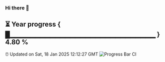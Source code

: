 ### Hi there 👋
⏳ Year progress { █▁▁▁▁▁▁▁▁▁▁▁▁▁▁▁▁▁▁▁▁▁▁▁▁▁▁▁▁▁ } 4.80 %
---
⏰ Updated on Sat, 18 Jan 2025 12:12:27 GMT
![Progress Bar CI](https://github.com/Moyi321/Moyi321/workflows/Progress%20Bar%20CI/badge.svg)
